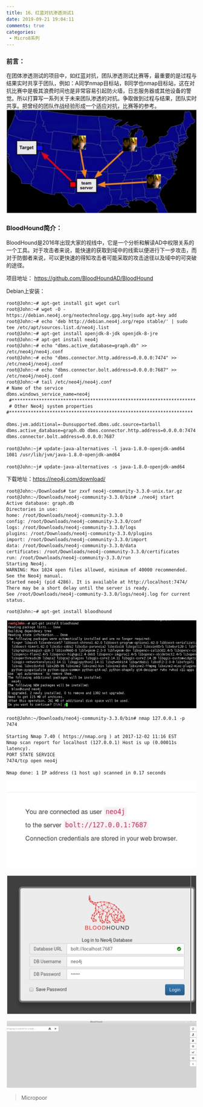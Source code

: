 ```yaml
---
title: 16、红蓝对抗渗透测试1
date: 2019-09-21 19:04:11
comments: true
categories: 
 - Micro8系列
---
```



### 前言：
在团体渗透测试的项目中，如红蓝对抗，团队渗透测试比赛等，最重要的是过程与结果实时共享于团队，例如：A同学nmap目标站，B同学也nmap目标站，这在对抗比赛中是极其浪费时间也是非常容易引起防火墙，日志服务器或其他设备的警觉。所以打算写一系列关于未来团队渗透的对抗。争取做到过程与结果，团队实时共享。把曾经的团队作战经验形成一个适应对抗，比赛等的参考。
![](../do/media/ba3b2df4a82d3ccbabaf29028ef6732e.jpg)

### BloodHound简介：

BloodHound是2016年出现大家的视线中，它是一个分析和解读AD中权限关系的一个工具。对于攻击者来说，能快速的获取到域中的线索以便进行下一步攻击，而对于防御者来说，可以更快速的得知攻击者可能采取的攻击途径以及域中的可突破的途径。

项目地址：
https://github.com/BloodHoundAD/BloodHound

Debian上安装：
```code
root@John:~# apt-get install git wget curl
root@John:~# wget -O - https://debian.neo4j.org/neotechnology.gpg.key|sudo apt-key add
root@John:~# echo 'deb http://debian.neo4j.org/repo stable/' | sudo tee /etc/apt/sources.list.d/neo4j.list
root@John:~# apt-get install openjdk-8-jdk openjdk-8-jre 
root@John:~# apt-get install neo4j
root@John:~# echo "dbms.active_database=graph.db" >> /etc/neo4j/neo4j.conf 
root@John:~# echo "dbms.connector.http.address=0.0.0.0:7474" >> /etc/neo4j/neo4j.conf
root@John:~# echo "dbms.connector.bolt.address=0.0.0.0:7687" >>
/etc/neo4j/neo4j.conf
root@John:~# tail /etc/neo4j/neo4j.conf 
# Name of the service
dbms.windows_service_name=neo4j
 #********************************************************************
 # Other Neo4j system properties
#********************************************************************

dbms.jvm.additional=-Dunsupported.dbms.udc.source=tarball
dbms.active_database=graph.db dbms.connector.http.address=0.0.0.0:7474
dbms.connector.bolt.address=0.0.0.0:7687

root@John:~j# update-java-alternatives -l java-1.8.0-openjdk-amd64 1081 /usr/lib/jvm/java-1.8.0-openjdk-amd64

root@John:~j# update-java-alternatives -s java-1.8.0-openjdk-amd64
```

下载地址：https://neo4j.com/download/  

```code
root@John:~/Downloads# tar zxvf neo4j-community-3.3.0-unix.tar.gz
root@John:~/Downloads/neo4j-community-3.3.0/bin# ./neo4j start 
Active database: graph.db
Directories in use:
home: /root/Downloads/neo4j-community-3.3.0
config: /root/Downloads/neo4j-community-3.3.0/conf
logs: /root/Downloads/neo4j-community-3.3.0/logs
plugins: /root/Downloads/neo4j-community-3.3.0/plugins
import: /root/Downloads/neo4j-community-3.3.0/import
data: /root/Downloads/neo4j-community-3.3.0/data
certificates: /root/Downloads/neo4j-community-3.3.0/certificates
run: /root/Downloads/neo4j-community-3.3.0/run
Starting Neo4j.
WARNING: Max 1024 open files allowed, minimum of 40000 recommended. See the Neo4j manual.
Started neo4j (pid 4286). It is available at http://localhost:7474/ There may be a short delay until the server is ready.
See /root/Downloads/neo4j-community-3.3.0/logs/neo4j.log for current status.
```  

```code
root@John:~# apt-get install bloodhound
```  
![](../do/media/86866588d4eca317b3ffcebe92ea3531.jpg)  

```code
root@John:~/Downloads/neo4j-community-3.3.0/bin# nmap 127.0.0.1 -p 7474

Starting Nmap 7.40 ( https://nmap.org ) at 2017-12-02 11:16 EST
Nmap scan report for localhost (127.0.0.1) Host is up (0.00011s latency).
PORT STATE SERVICE
7474/tcp open neo4j

Nmap done: 1 IP address (1 host up) scanned in 0.17 seconds
```
![](../do/media/061107fe4ab9befe290c2a05bb8f8113.jpg)

![](../do/media/1e17b267ffcbe85dad02b0d6b3850ffe.jpg)

![](../do/media/c6c893ce07c3ee585fdcd8cd27083fdc.jpg)

>   Micropoor
